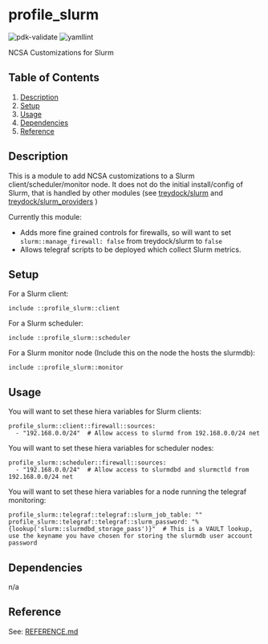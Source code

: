 # profile_slurm

![pdk-validate](https://github.com/ncsa/puppet-profile_slurm/workflows/pdk-validate/badge.svg)
![yamllint](https://github.com/ncsa/puppet-profile_slurm/workflows/yamllint/badge.svg)

NCSA Customizations for Slurm

## Table of Contents

1. [Description](#description)
1. [Setup](#setup)
1. [Usage](#usage)
1. [Dependencies](#dependencies)
1. [Reference](#reference)


## Description

This is a module to add NCSA customizations to a Slurm client/scheduler/monitor node. It does not do the initial install/config of Slurm, that is handled by other modules (see [treydock/slurm](https://forge.puppet.com/modules/treydock/slurm) and [treydock/slurm_providers](https://forge.puppet.com/modules/treydock/slurm_providers) )

Currently this module:
- Adds more fine grained controls for firewalls, so will want to set `slurm::manage_firewall: false` from treydock/slurm to `false`
- Allows telegraf scripts to be deployed which collect Slurm metrics.

## Setup

For a Slurm client:
```
include ::profile_slurm::client
```

For a Slurm scheduler:
```
include ::profile_slurm::scheduler
```

For a Slurm monitor node (Include this on the node the hosts the slurmdb):
```
include ::profile_slurm::monitor
```


## Usage

You will want to set these hiera variables for Slurm clients:
```
profile_slurm::client::firewall::sources:
  - "192.168.0.0/24"  # Allow access to slurmd from 192.168.0.0/24 net
```


You will want to set these hiera variables for scheduler nodes:
```
profile_slurm::scheduler::firewall::sources:
  - "192.168.0.0/24"  # Allow access to slurmdbd and slurmctld from 192.168.0.0/24 net
```

You will want to set these hiera variables for a node running the telegraf monitoring:
```
profile_slurm::telegraf::telegraf::slurm_job_table: ""
profile_slurm::telegraf::telegraf::slurm_password: "%{lookup('slurm::slurmdbd_storage_pass')}"  # This is a VAULT lookup, use the keyname you have chosen for storing the slurmdb user account password
```


## Dependencies

n/a

## Reference

See: [REFERENCE.md](REFERENCE.md)


